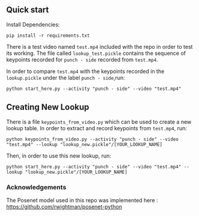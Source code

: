 

## Quick start 
Install Dependencies:
```
pip install -r requirements.txt
```
There is a test video named ```test.mp4``` included with the repo in order to test its working. 
The file called ```lookup_test.pickle``` contains the sequence of keypoints recorded for ```punch - side``` recorded from ```test.mp4```.

In order to compare ```test.mp4``` with the keypoints recorded in the ```lookup.pickle``` under the label ```punch - side```,run:
```
python start_here.py --activity "punch - side" --video "test.mp4"
```
## Creating New Lookup

There is a file ```keypoints_from_video.py``` which can be used to create a new lookup table. In order to extract and record keypoints from ```test.mp4```, run:
```
python keypoints_from_video.py --activity "punch - side" --video "test.mp4" --lookup "lookup_new.pickle"/[YOUR_LOOKUP_NAME]
```
Then, in order to use this new lookup, run:
```
python start_here.py --activity "punch - side" --video "test.mp4" --lookup "lookup_new.pickle"/[YOUR_LOOKUP_NAME]
```
### Acknowledgements
The Posenet model used in this repo was implemented  here : https://github.com/rwightman/posenet-python
